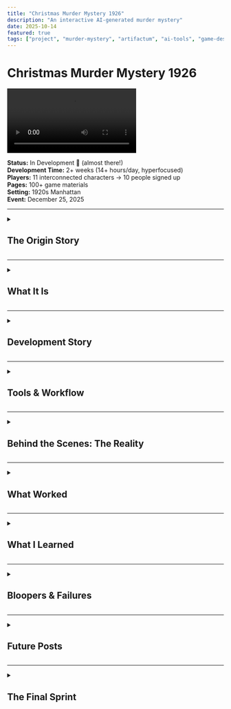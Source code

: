 ```yaml
---
title: "Christmas Murder Mystery 1926"
description: "An interactive AI-generated murder mystery"
date: 2025-10-14
featured: true
tags: ["project", "murder-mystery", "artifactum", "ai-tools", "game-design"]
---
```


# Christmas Murder Mystery 1926

<div class="video-container">
  <video controls>
    <source src="/videos/teaser.mp4" type="video/mp4">
    Your browser does not support the video tag.
  </video>
</div>

**Status:** In Development 🎨 (almost there!)  
**Development Time:** 2+ weeks (14+ hours/day, hyperfocused)  
**Players:** 11 interconnected characters → 10 people signed up  
**Pages:** 100+ game materials  
**Setting:** 1920s Manhattan  
**Event:** December 25, 2025

---

<details>
<summary><h2 class="inline-heading">The Origin Story</h2></summary>

It started on a beach.

I was stuck. No prospects. Feeling creatively blocked. Nobody (my personal Cri-Kee 💙) suggested—again—that I try AI.

"But it can't be creative," I said.

<img src="/images/innocent-as-a-babydog.png" alt="innocent dog" class="meme-img" />
<p class="img-caption">(me innocent as a baby dog)(yodo)</p>

**Well. Guess not.**

A few weeks earlier, I'd seen an Instagram reel from a creative director who made a murder mystery party for her friends. I loved it. I wanted to make one too.

<img src="/images/instagram-inspo.jpg" alt="Instagram inspiration" class="meme-img" />
<p class="img-caption">Insta:viktoria.psd</p>

My sister hosts a Christmas dinner every year with friends. I suggested we do a murder mystery this year instead.

10 people signed up.

<img src="/images/burning-in-hell.png" alt="burning in hell" class="meme-img" />

So I had 2 weeks to make an 11-character murder mystery roleplay game from scratch.

With AI as my production team.

**Spoiler:** It worked. 🎭

</details>

---

<details>
<summary><h2 class="inline-heading">What It Is</h2></summary>

A complete murder mystery roleplay game for 11 players set in 1920s Manhattan. Each player receives:
- Detailed character sheet with backstory
- Secret relationships and objectives
- Plot threads that intersect with other characters
- A murder to solve (or commit)

**(photo: sample character sheet pages spread out ou stacked game materials)**

**Total materials:** 100+ pages of custom-designed game content

**(photo: printed character booklets ou digital files preview)**

</details>

---

<details>
<summary><h2 class="inline-heading">Development Story</h2></summary>

### Week 1: Character Development & Story Architecture

Claude became the mastermind behind this project—the creative collaborator that feeds my ideas and helps them evolve.

{{< claude-carousel >}}

- Started with character concepts and relationships
- Developed 11 interconnected backstories with secret connections
- Created plot threads that weave between characters
- Multiple iterations to ensure narrative coherence
- Claude analyzed consistency across all character arcs

<details class="spoiler-details">
<summary class="spoiler-summary">
<div class="spoiler-header">
<strong>Character Relationship Web</strong><br/>
<span class="spoiler-alert">SPOILER ALERT</span><br/>
<span class="spoiler-hint">(click to reveal)</span>
</div>
</summary>

<img src="/images/character-relationship-web.png" alt="Character Relationship Web showing all 11 characters and their connections" class="wide-img" />

</details>

### Week 2: Production Pipeline

With characters locked, it was time to build everything.

```mermaid
graph TD
    A[Week 2: Production]
    A --> B[Typesetting Automation]
    A --> C[AI Character Portraits]
    A --> D[Video Teaser Production]
    A --> E[Git Version Control]
    A --> F[Final Assembly]
    
    B & C & D & E --> F
    
    style A fill:#FF6B6B
    style B fill:#4ECDC4
    style C fill:#4ECDC4
    style D fill:#4ECDC4
    style E fill:#4ECDC4
    style F fill:#95E1D3
```

- Typesetting automation with Typst
- AI-generated character portraits and assets
- Video teaser production
- Git-based version control for all content
- Final assembly and testing

</details>

---

<details>
<summary><h2 class="inline-heading">Tools & Workflow</h2></summary>

<img src="/images/dreamteam.webp" alt="The Dream Team" class="wide-img" />

### The Mastermind: Claude

Claude was the creative engine behind this entire project. Not just a tool—a collaborator that:
- Helped develop and refine 11 interconnected character arcs
- Analyzed narrative consistency across backstories
- Evolved ideas from vague concepts to concrete plots
- Fed my creativity instead of replacing it

---

### Character Portraits: Gemini

<img src="/images/gemini-interface.png" alt="Gemini interface for character generation" class="wide-img" />

**Image Generation:**
- Prompt + reference photo → character portraits
- Multiple iterations per character
- Style consistency across all 11 characters

<details class="spoiler-details">
<summary class="spoiler-summary">
<div class="spoiler-header">
<strong>Guest List</strong><br/>
<span class="spoiler-alert">GUEST LIST</span><br/>
<span class="spoiler-hint">(click to reveal)</span>
</div>
</summary>

<div style="background: white; padding: 1rem; border-radius: 8px; display: inline-block;">
<img src="/images/guest-list.png" alt="Grid of all 11 character portraits" class="wide-img" />
</div>

</details>

**Voice Generation:**
- Script-to-voice for audio clips
- Character-specific variations
- Multiple takes for selection

---

### Video Production: The lm-arena Experience

**The Discovery:**

I had budget on Fal.ai and tried MANY programs, including Sora. Results? Always shit.

**Then I tried lm-arena with Sora.**

Same tool. Different platform. **Quite different. Better.**

Why? I don't know. But lm-arena became my favorite video generation tool.

<img src="/images/smiley-baby.png" alt="Smiley baby" class="meme-img" />

**The Process:**
- Used multiple accounts (thanks Discord friends!)
- Generated multiple video clips in parallel
- High success rate for parameter-specific outputs
- Created several clips, fell in love with one I didn't even use
- Final editing in kdenlive

**Sound Design:**
- SFX created with Adobe Firefly
- Audio clips from Gemini voice generation
- Final mix in kdenlive

<img src="/images/kdenlive.png" alt="Kdenlive timeline" class="wide-img" />

---

### The Development Backbone: Cline (VS Code)

<img src="/images/vs-code-backbone.png" alt="VS Code with Cline interface" class="wide-img" />

💙 **You have my heart.**

Cline was the AI coding assistant that made the entire automation pipeline possible. From Python scripts to Git hooks to content assembly—Cline was the development backbone of this project.

Without Cline, none of the automation would have happened.

---

### Design & Assets: Canva Pro

<img src="/images/canva-window.png" alt="Canva Pro interface with project assets" class="wide-img" />

**Props & Visual Assets:**
- All physical props and visual assets designed in Canva Pro
- Character cards, invitations, promotional materials
- Print-ready designs for game materials
- Quick iterations and professional results

**(photo: finished Canva designs - character cards, invitations, props)**

---

### Typesetting & Automation

**Typst** (replaced LaTeX):
- Faster, modern typesetting system
- Automated character sheet generation
- Template-based modular content
- 100+ pages generated from snippets

```mermaid
graph LR
    A[Content<br/>Snippets] --> B[Typst<br/>Templates]
    B --> C[Build<br/>Script]
    C --> D[Final PDFs<br/>100+ pages]
    
    style A fill:#FFE66D
    style B fill:#4ECDC4
    style C fill:#FF6B6B
    style D fill:#95E1D3
```

**Python + Git:**
- Build automation scripts
- Git hooks for version control
- Modular content architecture
- Automated assembly pipeline

</details>

---

<details>
<summary><h2 class="inline-heading">Behind the Scenes: The Reality</h2></summary>

### The Privileged Setup

This project was created with access to:
- Premium AI tool subscriptions
- Fal.ai budget for experimentation
- Friends' accounts for parallel processing
- ADHD-friendly workflow (no forced breaks, continuous iteration)

This is a privileged setup. It matters to document that reality.

**Work Distribution:**

```mermaid
pie title AI vs Human Work Split
    "AI Generation" : 40
    "Human Curation" : 25
    "Human Refinement" : 20
    "Manual Work" : 15
```

---

### The Work: Hyperfocus Mode Activated

**14+ hours per day. Non-stop. Super hyperfocused.**

Not bragging—just the reality of ADHD hyperfocus when the right project hits.

When you're in the zone, you don't stop. You learn by doing. You iterate constantly. You make mistakes and fix them immediately. You generate more content than you need because you're exploring every possibility.

This project was built in that state. It's a privileged position to be able to work like that, but it's also how the learning happened.

---

### The Creative Chaos

- Tested MANY tools on Fal.ai before finding what worked
- Generated more content than I needed
- Fell in love with video clips I didn't use
- Learned an insane amount in 2 weeks
- Nobody's suggestion paid off (he was right, again)

</details>

---

<details>
<summary><h2 class="inline-heading">What Worked</h2></summary>

✅ **Claude as creative collaborator** - Feeds creativity, doesn't replace it  
✅ **Cline for development** - Made automation pipeline possible  
✅ **lm-arena for video** - Better results than standalone tools  
✅ **Gemini for character images** - Prompt + photo = consistent portraits  
✅ **Adobe Firefly for SFX** - Professional audio without a sound designer  
✅ **Typst over LaTeX** - Faster, easier automation  
✅ **Git for creative projects** - Version control for storytelling  
✅ **Modular content architecture** - Easy iterations and updates

```mermaid
mindmap
  root((� The Dream Team))
    🤖 AI Collaborators
      Claude
        Creative partner
        Feeds creativity
        Doesn't replace it
      Gemini
        Character images
        Prompt + photo
        Consistent portraits
      LM Arena
        Video creation
        Better than standalone
        Multi-model testing
    💻 Development Stack
      Cline
        Automation pipeline
        Dev efficiency
        Code generation
      Typst
        Faster than LaTeX
        Easy automation
        Clean documents
      Git
        Version control
        Creative projects
        Collaboration
    🎨 Production Tools
      Adobe Firefly
        Professional SFX
        No sound designer
        High quality audio
      Canva
        Visual design
        Quick mockups
        Brand consistency
      Mermaid
        Auto diagrams
        Documentation
        This diagram!
    🏗️ Architecture
      Modular Content
        Easy iterations
        Clean updates
        Scalable system
        Reusable components
```

</details>

---

<details>
<summary><h2 class="inline-heading">What I Learned</h2></summary>

**"AI can't be creative"** → Wrong. AI can be an incredible creative collaborator.

<img src="/images/flexing.png" alt="Flexing in hell slaying" class="meme-img" />

But it's not about the AI replacing you. It's about the AI feeding your ideas, helping them evolve, and handling the production work while you stay in creative control.

Claude was the mastermind. Cline was the builder. I was the director. The game was the result.

```mermaid
graph LR
    A[Claude<br/>The Mastermind] --> D[Murder Mystery<br/>Game]
    B[Cline<br/>The Builder] --> D
    C[Maria<br/>The Director] --> D
    
    style A fill:#9B59B6
    style B fill:#3498DB
    style C fill:#E74C3C
    style D fill:#2ECC71
```

</details>

---

<details>
<summary><h2 class="inline-heading">Bloopers & Failures</h2></summary>

Coming soon: Screenshots and stories of what went spectacularly wrong.

**Video Generation Gone Wrong:**

<div class="video-container">
  <video controls>
    <source src="/videos/clue002.mp4" type="video/mp4">
    Your browser does not support the video tag.
  </video>
</div>

**The Prompt:**

> Extreme macro close-up, broken piano wire approximately 30cm length coiled on dark wood surface (mahogany desk), wire diameter 0.8mm visible in sharp detail, dark brownish-red stains on sections of wire (dried blood implication), one end shows clean break with metal fiber separation visible, wire casts dramatic shadow from single key light above left, camera slow rotation orbit 270 degrees around wire over 6 seconds revealing different angles and stain patterns, slight movement as if wire has subtle life (micro-vibration), shot with 100mm macro lens f/2.0, ultra-sharp focus showing steel wire texture, color grading dark noir with cool blue tones, stains appear darker brown, photorealistic metal material and forensic detail, 8K macro, unsettling

**Preview:**

<img src="/images/blooper-confused.png" alt="When you don't understand what just happened" class="screenshot-img" />

<img src="/images/blooper-frustrated.png" alt="Frustration with character files" class="screenshot-img" />

More chaos documentation coming! 💀

</details>

---

<details>
<summary><h2 class="inline-heading">Future Posts</h2></summary>

Detailed breakdowns coming:
- AI-assisted character development workflow
- Why lm-arena > standalone Sora
- Automated typesetting with Typst
- Video production pipeline
- Modular content architecture for creative projects
- Full bloopers post

**Want updates?** Follow [#artifactum](/tags/artifactum/)

</details>

---

<details>
<summary><h2 class="inline-heading">The Final Sprint</h2></summary>

**(photo: current workspace - "we're almost there" energy)**

**Current status:** Finishing the final details. Almost ready for December 25.

**Project Timeline:**

```mermaid
gantt
    title Murder Mystery 1926 - Development
    dateFormat  YYYY-MM-DD
    section Week 1
    Character Design     :done, a1, 2025-09-30, 7d
    Story Architecture   :done, a2, 2025-10-02, 5d
    section Week 2
    AI Asset Generation  :done, a3, 2025-10-07, 4d
    Video Production     :done, a4, 2025-10-09, 3d
    Typesetting Setup    :done, a5, 2025-10-11, 2d
    section Final Sprint
    Final Assembly       :active, a6, 2025-10-13, 2d
    Testing & Polish     :a7, 2025-10-15, 10d
    Event Day            :milestone, a8, 2025-12-25, 0d
```

**Feelings:** Exhausted. Proud. Nervous. Excited.

**(meme: roller coaster of emotions ou "I'm fine" dog but actually fine this time)**

---

**Note:** Full game details and character materials available upon request. The game will be played December 25, 2025. Almost there! 🎭🎄

**(photo: "See you on December 25" graphic ou teaser for the event)**

</details>
